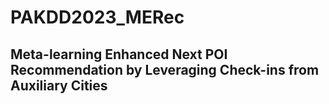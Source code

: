 # PAKDD2023_MERec
Meta-learning Enhanced Next POI Recommendation by Leveraging Check-ins from Auxiliary Cities
-
